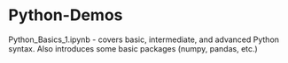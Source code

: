 # Python-Demos

Python_Basics_1.ipynb - covers basic, intermediate, and advanced Python syntax.  Also introduces some basic packages (numpy, pandas, etc.)
